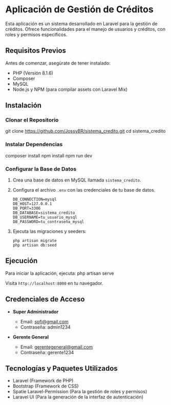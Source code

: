 # Aplicación de Gestión de Créditos

Esta aplicación es un sistema desarrollado en Laravel para la gestión de créditos. Ofrece funcionalidades para el manejo de usuarios y créditos, con roles y permisos específicos.

## Requisitos Previos

Antes de comenzar, asegúrate de tener instalado:

- PHP (Versión 8.1.6)
- Composer
- MySQL
- Node.js y NPM (para compilar assets con Laravel Mix)

## Instalación

### Clonar el Repositorio
git clone https://github.com/JossyBR/sistema_credito.git
cd sistema_credito


### Instalar Dependencias

composer install
npm install
npm run dev


### Configurar la Base de Datos

1. Crea una base de datos en MySQL llamada `sistema_credito`.
2. Configura el archivo `.env` con las credenciales de tu base de datos.

    ```
    DB_CONNECTION=mysql
    DB_HOST=127.0.0.1
    DB_PORT=3306
    DB_DATABASE=sistema_credito
    DB_USERNAME=tu_usuario_mysql
    DB_PASSWORD=tu_contraseña_mysql
    ```

3. Ejecuta las migraciones y seeders:

    ```
    php artisan migrate
    php artisan db:seed
    ```

## Ejecución

Para iniciar la aplicación, ejecuta:
php artisan serve

Visita `http://localhost:8000` en tu navegador.

## Credenciales de Acceso

- **Super Administrador**
  - Email: sofi@gmail.com
  - Contraseña: admin1234

- **Gerente General**
  - Email: gerentegeneral@gmail.com
  - Contraseña: gerente1234

## Tecnologías y Paquetes Utilizados

- Laravel (Framework de PHP)
- Bootstrap (Framework de CSS)
- Spatie Laravel-Permission (Para la gestión de roles y permisos)
- Laravel UI (Para la generación de la interfaz de autenticación)


